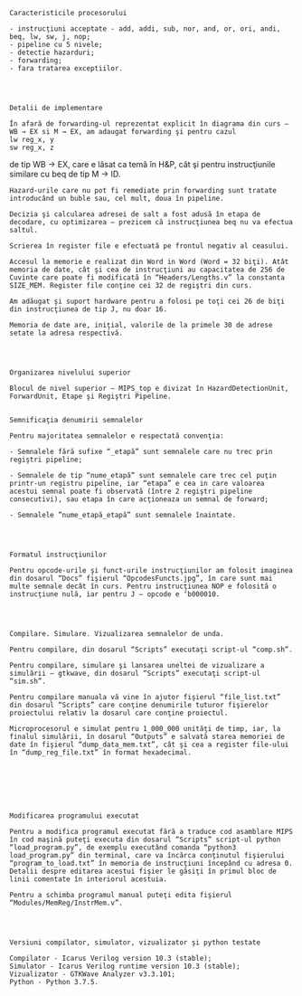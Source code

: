 
	Caracteristicile procesorului	

	- instrucţiuni acceptate - add, addi, sub, nor, and, or, ori, andi, beq, lw, sw, j, nop;
	- pipeline cu 5 nivele;
	- detectie hazarduri;
	- forwarding;
	- fara tratarea exceptiilor.




	Detalii de implementare

	În afară de forwarding-ul reprezentat explicit în diagrama din curs – WB → EX si M → EX, am adaugat forwarding şi pentru cazul
	lw reg_x, y
	sw reg_x, z
de tip WB → EX, care e lăsat ca temă în H&P, cât şi pentru instrucţiunile similare cu beq de tip M → ID.

	Hazard-urile care nu pot fi remediate prin forwarding sunt tratate introducând un buble sau, cel mult, doua în pipeline.

	Decizia şi calcularea adresei de salt a fost adusă în etapa de decodare, cu optimizarea – prezicem că instrucţiunea beq nu va efectua saltul.

	Scrierea în register file e efectuată pe frontul negativ al ceasului.

	Accesul la memorie e realizat din Word in Word (Word = 32 biţi). Atât memoria de date, cât şi cea de instrucţiuni au capacitatea de 256 de Cuvinte care poate fi modificată în “Headers/Lengths.v” la constanta SIZE_MEM. Register file conţine cei 32 de regiştri din curs.

	Am adăugat şi suport hardware pentru a folosi pe toţi cei 26 de biţi din instrucţiunea de tip J, nu doar 16.

	Memoria de date are, iniţial, valorile de la primele 30 de adrese setate la adresa respectivă.




	Organizarea nivelului superior

	Blocul de nivel superior – MIPS_top e divizat în HazardDetectionUnit, ForwardUnit, Etape şi Regiştri Pipeline.


	Semnificaţia denumirii semnalelor
	
	Pentru majoritatea semnalelor e respectată convenţia:

	- Semnalele fără sufixe “_etapă” sunt semnalele care nu trec prin regiştri pipeline;

	- Semnalele de tip “nume_etapă” sunt semnalele care trec cel puţin printr-un registru pipeline, iar “etapa” e cea in care valoarea acestui semnal poate fi observată (între 2 regiştri pipeline consecutivi), sau etapa în care acţioneaza un semnal de forward;
	
	- Semnalele ”nume_etapă_etapă” sunt semnalele înaintate.




	Formatul instrucţiunilor

	Pentru opcode-urile şi funct-urile instrucţiunilor am folosit imaginea din dosarul “Docs” fişierul “OpcodesFuncts.jpg”, în care sunt mai multe semnale decât în curs. Pentru instrucţiunea NOP e folosită o instrucţiune nulă, iar pentru J – opcode e ‘b000010.
	



	Compilare. Simulare. Vizualizarea semnalelor de unda.

	Pentru compilare, din dosarul “Scripts” executaţi script-ul “comp.sh”.
	
	Pentru compilare, simulare şi lansarea uneltei de vizualizare a simulării – gtkwave, din dosarul “Scripts” executaţi script-ul “sim.sh”.

	Pentru compilare manuala vă vine în ajutor fişierul “file_list.txt” din dosarul “Scripts” care conţine denumirile tuturor fişierelor proiectului relativ la dosarul care conţine proiectul.

	Microprocesorul e simulat pentru 1_000_000 unităţi de timp, iar, la finalul simulării, în dosarul “Outputs” e salvată starea memoriei de date în fişierul “dump_data_mem.txt”, cât şi cea a register file-ului în “dump_reg_file.txt” în format hexadecimal.







	Modificarea programului executat

	Pentru a modifica programul executat fără a traduce cod asamblare MIPS în cod maşină puteţi executa din dosarul “Scripts” script-ul python “load_program.py”, de exemplu executând comanda “python3 load_program.py” din terminal, care va încărca conţinutul fişierului “program_to_load.txt” în memoria de instrucţiuni începând cu adresa 0. Detalii despre editarea acestui fişier le găsiţi în primul bloc de linii comentate în interiorul acestuia.

	Pentru a schimba programul manual puteţi edita fişierul “Modules/MemReg/InstrMem.v”.




	Versiuni compilator, simulator, vizualizator şi python testate

	Compilator - Icarus Verilog version 10.3 (stable);
	Simulator - Icarus Verilog runtime version 10.3 (stable);
	Vizualizator - GTKWave Analyzer v3.3.101;
	Python - Python 3.7.5.
	
